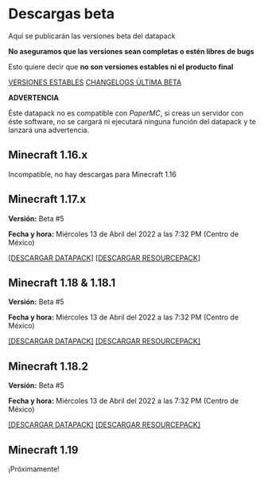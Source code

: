 # Descargas **beta**

Aquí se publicarán las versiones beta del datapack

**No aseguramos que las versiones sean completas o estén libres de bugs**

Esto quiere decir que **no son versiones estables ni el producto final**

[VERSIONES ESTABLES](https://tacozyt.github.io/mc2.0/downloads)
[CHANGELOGS ÚLTIMA BETA](https://github.com/tacozyt/mc2.0/releases/latest)

**ADVERTENCIA**

Éste datapack no es compatible con *PaperMC*, si creas un servidor con éste software, no se cargará ni ejecutará ninguna función del datapack y te lanzará una advertencia.

## Minecraft 1.16.x

Incompatible, no hay descargas para Minecraft 1.16


## Minecraft 1.17.x

**Versión:** Beta #5

**Fecha y hora:** Miércoles 13 de Abril del 2022 a las 7:32 PM (Centro de México)

[[DESCARGAR DATAPACK]](https://github.com/tacozyt/mc2.0/releases/download/beta5/Minecraft_2.0_Beta5_MC1.17.zip)
[[DESCARGAR RESOURCEPACK]](https://github.com/tacozyt/mc2.0/releases/download/beta2/Minecraft_2.0_RP_Beta1_MC1.17.zip)


## Minecraft 1.18 & 1.18.1

**Versión:** Beta #5

**Fecha y hora:** Miércoles 13 de Abril del 2022 a las 7:32 PM (Centro de México)

[[DESCARGAR DATAPACK]](https://github.com/tacozyt/mc2.0/releases/download/beta5/Minecraft_2.0_Beta5_MC1.18.zip)
[[DESCARGAR RESOURCEPACK]](https://github.com/tacozyt/mc2.0/releases/download/beta2/Minecraft_2.0_RP_Beta1_MC1.18.zip)


## Minecraft 1.18.2

**Versión:** Beta #5

**Fecha y hora:** Miércoles 13 de Abril del 2022 a las 7:32 PM (Centro de México)

[[DESCARGAR DATAPACK]](https://github.com/tacozyt/mc2.0/releases/download/beta5/Minecraft_2.0_Beta5_MC1.18.2.zip)
[[DESCARGAR RESOURCEPACK]](https://github.com/tacozyt/mc2.0/releases/download/beta2/Minecraft_2.0_RP_Beta1_MC1.18.zip)


## Minecraft 1.19

¡Próximamente!
